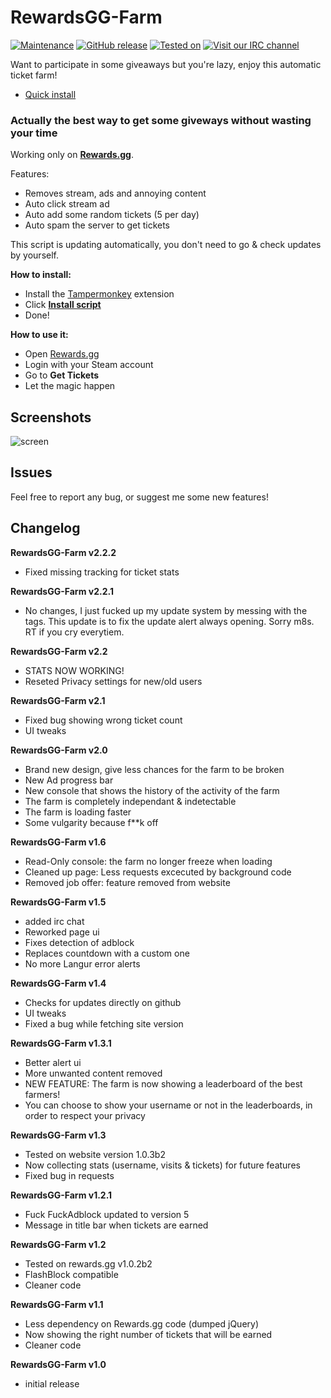 # RewardsGG-Farm
[![Maintenance](https://img.shields.io/maintenance/yes/2016.svg)]() [![GitHub release](https://img.shields.io/github/release/DeathMiner/RewardsGG-Farm.svg)](https://github.com/DeathMiner/RewardsGG-Farm/releases/latest) [![Tested on](https://img.shields.io/badge/tested%20on-v1.4.2b8-orange.svg)]() [![Visit our IRC channel](https://kiwiirc.com/buttons/irc.kiwiirc.com/RewardsGGFarm.png)](https://kiwiirc.com/client/irc.kiwiirc.com/?&theme=mini#RewardsGGFarm)

Want to participate in some giveaways but you're lazy, enjoy this automatic ticket farm!

- [Quick install](https://github.com/DeathMiner/RewardsGG-Farm/raw/master/rewardsgg-farm.user.js)

### Actually the best way to get some giveways without wasting your time

Working only on **[Rewards.gg](https://rewards.gg)**.

Features:
- Removes stream, ads and annoying content
- Auto click stream ad
- Auto add some random tickets (5 per day)
- Auto spam the server to get tickets

This script is updating automatically, you don't need to go & check updates by yourself.

**How to install:**
- Install the [Tampermonkey](http://tampermonkey.net/) extension
- Click **[Install script](https://github.com/DeathMiner/RewardsGG-Farm/raw/master/rewardsgg-farm.user.js)**
- Done!

**How to use it:**
- Open [Rewards.gg](https://rewards.gg)
- Login with your Steam account
- Go to **Get Tickets**
- Let the magic happen

## Screenshots
![screen](https://cloud.githubusercontent.com/assets/2797696/15590725/697a84de-2399-11e6-8d39-8b5abea78e55.png)

## Issues
Feel free to report any bug, or suggest me some new features!

## Changelog

**RewardsGG-Farm v2.2.2**
- Fixed missing tracking for ticket stats

**RewardsGG-Farm v2.2.1**
- No changes, I just fucked up my update system by messing with the tags. This update is to fix the update alert always opening. Sorry m8s. RT if you cry everytiem.

**RewardsGG-Farm v2.2**
- STATS NOW WORKING!
- Reseted Privacy settings for new/old users

**RewardsGG-Farm v2.1**
- Fixed bug showing wrong ticket count
- UI tweaks

**RewardsGG-Farm v2.0**
- Brand new design, give less chances for the farm to be broken
- New Ad progress bar
- New console that shows the history of the activity of the farm
- The farm is completely independant & indetectable
- The farm is loading faster
- Some vulgarity because f**k off

**RewardsGG-Farm v1.6**
- Read-Only console: the farm no longer freeze when loading
- Cleaned up page: Less requests excecuted by background code
- Removed job offer: feature removed from website

**RewardsGG-Farm v1.5**
- added irc chat
- Reworked page ui
- Fixes detection of adblock
- Replaces countdown with a custom one
- No more Langur error alerts

**RewardsGG-Farm v1.4**
- Checks for updates directly on github
- UI tweaks
- Fixed a bug while fetching site version

**RewardsGG-Farm v1.3.1**
- Better alert ui
- More unwanted content removed
- NEW FEATURE: The farm is now showing a leaderboard of the best farmers!
- You can choose to show your username or not in the leaderboards, in order to respect your privacy

**RewardsGG-Farm v1.3**
- Tested on website version 1.0.3b2
- Now collecting stats (username, visits & tickets) for future features
- Fixed bug in requests

**RewardsGG-Farm v1.2.1**
- Fuck FuckAdblock updated to version 5
- Message in title bar when tickets are earned

**RewardsGG-Farm v1.2**
- Tested on rewards.gg v1.0.2b2
- FlashBlock compatible
- Cleaner code

**RewardsGG-Farm v1.1**
- Less dependency on Rewards.gg code (dumped jQuery)
- Now showing the right number of tickets that will be earned
- Cleaner code

**RewardsGG-Farm v1.0**
+ initial release
